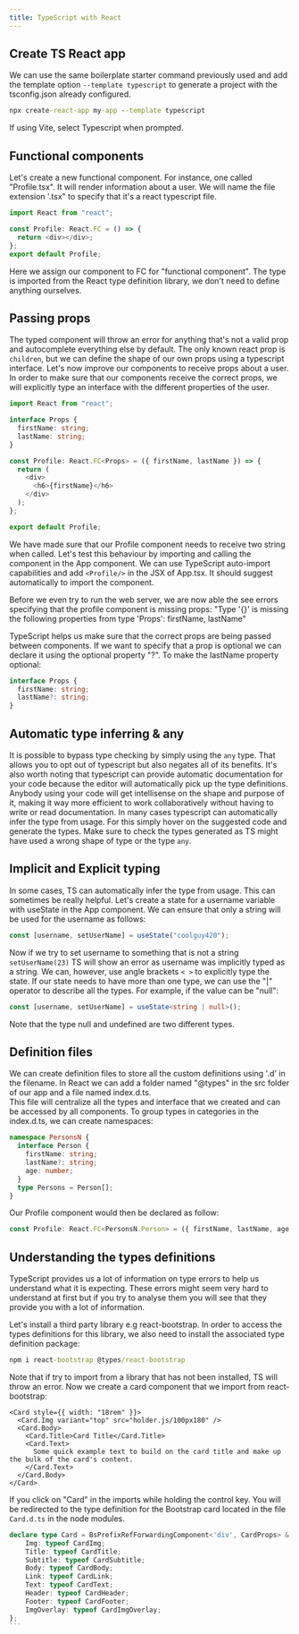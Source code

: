```yaml
---
title: TypeScript with React
---
```



## Create TS React app

We can use the same boilerplate starter command previously used and add the template option `--template typescript` to generate a project with the tsconfig.json already configured.

```cmd
npx create-react-app my-app --template typescript
```

If using Vite, select Typescript when prompted.

## Functional components

Let's create a new functional component. For instance, one called "Profile.tsx". It will render information about a user. We will name the file extension '.tsx" to specify that it's a react typescript file.

```ts
import React from "react";

const Profile: React.FC = () => {
  return <div></div>;
};
export default Profile;
```

Here we assign our component to FC for "functional component". The type is imported from the React type definition library, we don't need to define anything ourselves.

## Passing props

The typed component will throw an error for anything that's not a valid prop and autocomplete everything else by default. The only known react prop is `children`, but we can define the shape of our own props using a typescript interface.
Let's now improve our components to receive props about a user. In order to make sure that our components receive the correct props, we will explicitly type an interface with the different properties of the user.

```ts
import React from "react";

interface Props {
  firstName: string;
  lastName: string;
}

const Profile: React.FC<Props> = ({ firstName, lastName }) => {
  return (
    <div>
      <h6>{firstName}</h6>
    </div>
  );
};

export default Profile;
```

We have made sure that our Profile component needs to receive two string when called.
Let's test this behaviour by importing and calling the component in the App component.
We can use TypeScript auto-import capabilities and add `<Profile/>` in the JSX of App.tsx. It should suggest automatically to import the component.

Before we even try to run the web server, we are now able the see errors specifying that the profile component is missing props: "Type '{}' is missing the following properties from type 'Props': firstName, lastName"

TypeScript helps us make sure that the correct props are being passed between components.
If we want to specify that a prop is optional we can declare it using the optional property "?".
To make the lastName property optional:

```ts
interface Props {
  firstName: string;
  lastName?: string;
}
```

## Automatic type inferring & any

It is possible to bypass type checking by simply using the `any` type. That allows you to opt out of typescript but also negates all of its benefits. It's also worth noting that typescript can provide automatic documentation for your code because the editor will automatically pick up the type definitions.
Anybody using your code will get intellisense on the shape and purpose of it, making it way more efficient to work collaboratively without having to write or read documentation.
In many cases typescript can automatically infer the type from usage. For this simply hover on the suggested code and generate the types. Make sure to check the types generated as TS might have used a wrong shape of type or the type `any`.

## Implicit and Explicit typing

In some cases, TS can automatically infer the type from usage. This can sometimes be really helpful.
Let's create a state for a username variable with useState in the App component. We can ensure that only a string will be used for the username as follows:

```ts
const [username, setUserName] = useState("coolguy420");
```

Now if we try to set username to something that is not a string `setUserName(23)` TS will show an error as username was implicitly typed as a string.
We can, however, use angle brackets `< >` to explicitly type the state.
If our state needs to have more than one type, we can use the "|" operator to describe all the types. For example, if the value can be "null":

```ts
const [username, setUserName] = useState<string | null>();
```

Note that the type null and undefined are two different types.

## Definition files

We can create definition files to store all the custom definitions using '.d' in the filename. In React we can add a folder named "@types" in the src folder of our app and a file named index.d.ts.\
This file will centralize all the types and interface that we created and can be accessed by all components.
To group types in categories in the index.d.ts, we can create namespaces:

```ts
namespace PersonsN {
  interface Person {
    firstName: string;
    lastName?: string;
    age: number;
  }
  type Persons = Person[];
}
```

Our Profile component would then be declared as follow:

```ts
const Profile: React.FC<PersonsN.Person> = ({ firstName, lastName, age }) => {
```

## Understanding the types definitions

TypeScript provides us a lot of information on type errors to help us understand what it is expecting.
These errors might seem very hard to understand at first but if you try to analyse them you will see that they provide you with a lot of information.

Let's install a third party library e.g react-bootstrap. In order to access the types definitions for this library, we also need to install the associated type definition package:

```cmd
npm i react-bootstrap @types/react-bootstrap
```

Note that if try to import from a library that has not been installed, TS will throw an error.
Now we create a card component that we import from react-bootstrap:

```tsx
<Card style={{ width: "18rem" }}>
  <Card.Img variant="top" src="holder.js/100px180" />
  <Card.Body>
    <Card.Title>Card Title</Card.Title>
    <Card.Text>
      Some quick example text to build on the card title and make up the bulk of the card's content.
    </Card.Text>
  </Card.Body>
</Card>
```

If you click on "Card" in the imports while holding the control key. You will be redirected to the type definition for the Bootstrap card located in the file `Card.d.ts` in the node modules.

````ts
declare type Card = BsPrefixRefForwardingComponent<'div', CardProps> & {
    Img: typeof CardImg;
    Title: typeof CardTitle;
    Subtitle: typeof CardSubtitle;
    Body: typeof CardBody;
    Link: typeof CardLink;
    Text: typeof CardText;
    Header: typeof CardHeader;
    Footer: typeof CardFooter;
    ImgOverlay: typeof CardImgOverlay;
};
```
````
